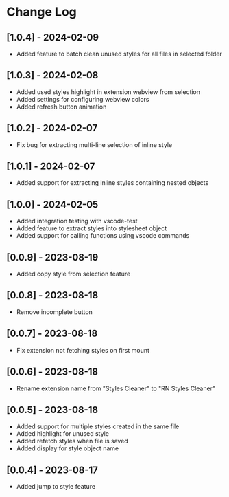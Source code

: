# Change Log

## [1.0.4] - 2024-02-09
- Added feature to batch clean unused styles for all files in selected folder

## [1.0.3] - 2024-02-08
- Added used styles highlight in extension webview from selection
- Added settings for configuring webview colors
- Added refresh button animation

## [1.0.2] - 2024-02-07
- Fix bug for extracting multi-line selection of inline style

## [1.0.1] - 2024-02-07
- Added support for extracting inline styles containing nested objects

## [1.0.0] - 2024-02-05
- Added integration testing with vscode-test
- Added feature to extract styles into stylesheet object
- Added support for calling functions using vscode commands

## [0.0.9] - 2023-08-19
- Added copy style from selection feature

## [0.0.8] - 2023-08-18
- Remove incomplete button

## [0.0.7] - 2023-08-18
- Fix extension not fetching styles on first mount

## [0.0.6] - 2023-08-18
- Rename extension name from "Styles Cleaner" to "RN Styles Cleaner" 
## [0.0.5] - 2023-08-18
- Added support for multiple styles created in the same file
- Added highlight for unused style
- Added refetch styles when file is saved
- Added display for style object name

## [0.0.4] - 2023-08-17
- Added jump to style feature